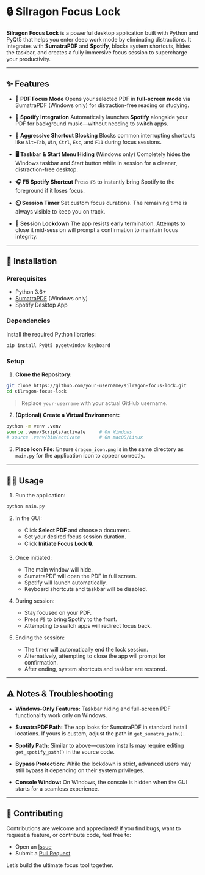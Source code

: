 # 🔒 Silragon Focus Lock

**Silragon Focus Lock** is a powerful desktop application built with Python and PyQt5 that helps you enter deep work mode by eliminating distractions. It integrates with **SumatraPDF** and **Spotify**, blocks system shortcuts, hides the taskbar, and creates a fully immersive focus session to supercharge your productivity.

---

## ✨ Features

* **📄 PDF Focus Mode**
  Opens your selected PDF in **full-screen mode** via SumatraPDF (Windows only) for distraction-free reading or studying.

* **🎵 Spotify Integration**
  Automatically launches **Spotify** alongside your PDF for background music—without needing to switch apps.

* **🚫 Aggressive Shortcut Blocking**
  Blocks common interrupting shortcuts like `Alt+Tab`, `Win`, `Ctrl`, `Esc`, and `F11` during focus sessions.

* **🖥️ Taskbar & Start Menu Hiding** (Windows only)
  Completely hides the Windows taskbar and Start button while in session for a cleaner, distraction-free desktop.

* **🎧 F5 Spotify Shortcut**
  Press `F5` to instantly bring Spotify to the foreground if it loses focus.

* **⏲️ Session Timer**
  Set custom focus durations. The remaining time is always visible to keep you on track.

* **🔐 Session Lockdown**
  The app resists early termination. Attempts to close it mid-session will prompt a confirmation to maintain focus integrity.

---

## 🚀 Installation

### Prerequisites

* Python 3.6+
* [SumatraPDF](https://www.sumatrapdfreader.org/free-pdf-reader) (Windows only)
* Spotify Desktop App

### Dependencies

Install the required Python libraries:

```bash
pip install PyQt5 pygetwindow keyboard
```

### Setup

1. **Clone the Repository:**

```bash
git clone https://github.com/your-username/silragon-focus-lock.git
cd silragon-focus-lock
```

> Replace `your-username` with your actual GitHub username.

2. **(Optional) Create a Virtual Environment:**

```bash
python -m venv .venv
source .venv/Scripts/activate     # On Windows
# source .venv/bin/activate       # On macOS/Linux
```

3. **Place Icon File:**
   Ensure `dragon_icon.png` is in the same directory as `main.py` for the application icon to appear correctly.

---

## 🏃‍♂️ Usage

1. Run the application:

```bash
python main.py
```

2. In the GUI:

   * Click **Select PDF** and choose a document.
   * Set your desired focus session duration.
   * Click **Initiate Focus Lock 🔒**.

3. Once initiated:

   * The main window will hide.
   * SumatraPDF will open the PDF in full screen.
   * Spotify will launch automatically.
   * Keyboard shortcuts and taskbar will be disabled.

4. During session:

   * Stay focused on your PDF.
   * Press `F5` to bring Spotify to the front.
   * Attempting to switch apps will redirect focus back.

5. Ending the session:

   * The timer will automatically end the lock session.
   * Alternatively, attempting to close the app will prompt for confirmation.
   * After ending, system shortcuts and taskbar are restored.

---

## ⚠️ Notes & Troubleshooting

* **Windows-Only Features:**
  Taskbar hiding and full-screen PDF functionality work only on Windows.

* **SumatraPDF Path:**
  The app looks for SumatraPDF in standard install locations. If yours is custom, adjust the path in `get_sumatra_path()`.

* **Spotify Path:**
  Similar to above—custom installs may require editing `get_spotify_path()` in the source code.

* **Bypass Protection:**
  While the lockdown is strict, advanced users may still bypass it depending on their system privileges.

* **Console Window:**
  On Windows, the console is hidden when the GUI starts for a seamless experience.

---

## 🤝 Contributing

Contributions are welcome and appreciated!
If you find bugs, want to request a feature, or contribute code, feel free to:

* Open an [Issue](https://github.com/your-username/silragon-focus-lock/issues)
* Submit a [Pull Request](https://github.com/your-username/silragon-focus-lock/pulls)

Let’s build the ultimate focus tool together.

